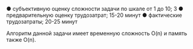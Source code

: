 ● субъективную оценку сложности задачи по шкале от 1 до 10;
3
● предварительную оценку трудозатрат;
15-20 минут
● фактические трудозатраты;
20-25 минут


Алгоритм данной задачи имеет временную сложность O(n) и память также O(n).

